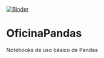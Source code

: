 [![Binder](https://mybinder.org/badge_logo.svg)](https://mybinder.org/v2/gh/awillsousa/OficinaPandas/HEAD)

# OficinaPandas
Notebooks de uso básico de Pandas
